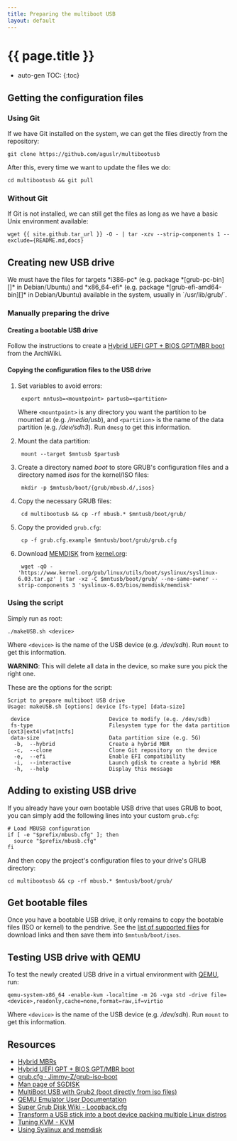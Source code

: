 ```yaml
---
title: Preparing the multiboot USB
layout: default
---
```


# {{ page.title }}

* auto-gen TOC:
{:toc}

## Getting the configuration files

### Using Git

If we have Git installed on the system, we can get the files directly from the repository:

```
git clone https://github.com/aguslr/multibootusb
```

After this, every time we want to update the files we do:

```
cd multibootusb && git pull
```

### Without Git

If Git is not installed, we can still get the files as long as we have a basic Unix environment available:

```
wget {{ site.github.tar_url }} -O - | tar -xzv --strip-components 1 --exclude={README.md,docs}
```

## Creating new USB drive

<div class="note" markdown="1">
We must have the files for targets *i386-pc* (e.g. package *[grub-pc-bin][]* in Debian/Ubuntu) and *x86_64-efi* (e.g. package *[grub-efi-amd64-bin][]* in Debian/Ubuntu) available in the system, usually in `/usr/lib/grub/`.
</div>

### Manually preparing the drive

#### Creating a bootable USB drive

Follow the instructions to create a [Hybrid UEFI GPT + BIOS GPT/MBR boot][efi+bios] from the ArchWiki.


#### Copying the configuration files to the USB drive

1. Set variables to avoid errors:

        export mntusb=<mountpoint> partusb=<partition>

    Where `<mountpoint>` is any directory you want the partition to be mounted at (e.g. */media/usb*), and `<partition>` is the name of the data partition (e.g. */dev/sdh3*). Run `dmesg` to get this information.

2. Mount the data partition:

        mount --target $mntusb $partusb

3. Create a directory named *boot* to store GRUB's configuration files and a directory named *isos* for the kernel/ISO files:

        mkdir -p $mntusb/boot/{grub/mbusb.d/,isos}

4. Copy the necessary GRUB files:

        cd multibootusb && cp -rf mbusb.* $mntusb/boot/grub/

5. Copy the provided `grub.cfg`:

        cp -f grub.cfg.example $mntusb/boot/grub/grub.cfg

6. Download [MEMDISK][] from [kernel.org][]:

        wget -qO - 'https://www.kernel.org/pub/linux/utils/boot/syslinux/syslinux-6.03.tar.gz' | tar -xz -C $mntusb/boot/grub/ --no-same-owner --strip-components 3 'syslinux-6.03/bios/memdisk/memdisk'


### Using the script

Simply run as root:

```
./makeUSB.sh <device>
```

Where `<device>` is the name of the USB device (e.g. */dev/sdh*). Run `mount` to get this information.

**WARNING**: This will delete all data in the device, so make sure you pick the right one.

These are the options for the script:

```null
Script to prepare multiboot USB drive
Usage: makeUSB.sh [options] device [fs-type] [data-size]

 device                         Device to modify (e.g. /dev/sdb)
 fs-type                        Filesystem type for the data partition [ext3|ext4|vfat|ntfs]
 data-size                      Data partition size (e.g. 5G)
  -b,  --hybrid                 Create a hybrid MBR
  -c,  --clone                  Clone Git repository on the device
  -e,  --efi                    Enable EFI compatibility
  -i,  --interactive            Launch gdisk to create a hybrid MBR
  -h,  --help                   Display this message
```


## Adding to existing USB drive

If you already have your own bootable USB drive that uses GRUB to boot, you can simply add the following lines into your custom `grub.cfg`:

```
# Load MBUSB configuration
if [ -e "$prefix/mbusb.cfg" ]; then
  source "$prefix/mbusb.cfg"
fi
```

And then copy the project's configuration files to your drive's GRUB directory:

```
cd multibootusb && cp -rf mbusb.* $mntusb/boot/grub/
```


## Get bootable files

Once you have a bootable USB drive, it only remains to copy the bootable files (ISO or kernel) to the pendrive. See the [list of supported files][isos] for download links and then save them into `$mntusb/boot/isos`.


## Testing USB drive with QEMU

To test the newly created USB drive in a virtual environment with [QEMU][], run:

```
qemu-system-x86_64 -enable-kvm -localtime -m 2G -vga std -drive file=<device>,readonly,cache=none,format=raw,if=virtio
```

Where `<device>` is the name of the USB device (e.g. */dev/sdh*). Run `mount` to get this information.


## Resources

- [Hybrid MBRs][hybridmbr]
- [Hybrid UEFI GPT + BIOS GPT/MBR boot][efi+bios]
- [grub.cfg · Jimmy-Z/grub-iso-boot][grub-iso-boot]
- [Man page of SGDISK][sgdisk]
- [MultiBoot USB with Grub2 (boot directly from iso files)][panticz-mbusb]
- [QEMU Emulator User Documentation][qemudocs]
- [Super Grub Disk Wiki - Loopback.cfg][loopback.cfg]
- [Transform a USB stick into a boot device packing multiple Linux distros][multiboot-usb]
- [Tuning KVM - KVM][kvmtuning]
- [Using Syslinux and memdisk][usingmemdisk]


[efi+bios]: https://wiki.archlinux.org/index.php/Multiboot_USB_drive#Hybrid_UEFI_GPT_.2B_BIOS_GPT.2FMBR_boot
[grub-efi-amd64-bin]: https://packages.debian.org/search?keywords=grub-efi-amd64-bin
[grub-iso-boot]: https://github.com/Jimmy-Z/grub-iso-boot/blob/master/grub.cfg
[grub-pc-bin]: https://packages.debian.org/search?keywords=grub-pc-bin
[hybridmbr]: http://www.rodsbooks.com/gdisk/hybrid.html
[isos]: isos.html
[kernel.org]: https://www.kernel.org/pub/linux/utils/boot/syslinux/
[kvmtuning]: http://www.linux-kvm.org/page/Tuning_KVM
[loopback.cfg]: http://www.supergrubdisk.org/wiki/Loopback.cfg
[memdisk]: http://www.syslinux.org/wiki/index.php?title=MEMDISK
[multiboot-usb]: http://www.circuidipity.com/multi-boot-usb.html
[multipass-usb]: https://github.com/Thermionix/multipass-usb
[panticz-mbusb]: http://www.panticz.de/MultiBootUSB
[qemu]: http://qemu.org/
[qemudocs]: https://qemu.weilnetz.de/doc/qemu-doc.html
[sgdisk]: http://www.rodsbooks.com/gdisk/sgdisk.html
[usingmemdisk]: https://wiki.archlinux.org/index.php/Multiboot_USB_drive#Using_Syslinux_and_memdisk
